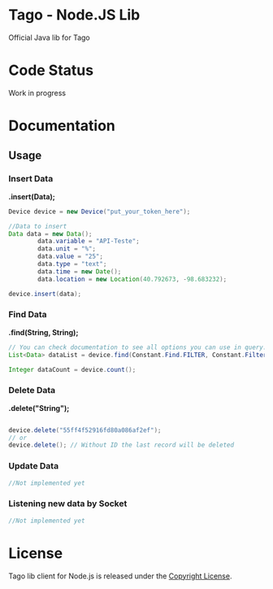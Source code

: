 # Tago - Node.JS Lib
Official Java lib for Tago

# Code Status
Work in progress

# Documentation
## Usage
### Insert Data
**.insert(Data);**

```Java
Device device = new Device("put_your_token_here");

//Data to insert
Data data = new Data();
        data.variable = "API-Teste";
        data.unit = "%";
        data.value = "25";
        data.type = "text";
        data.time = new Date();
        data.location = new Location(40.792673, -98.683232);

device.insert(data);
```

### Find Data
**.find(String, String);**

```java
// You can check documentation to see all options you can use in query.
List<Data> dataList = device.find(Constant.Find.FILTER, Constant.Filter.TYPE);

Integer dataCount = device.count();
```

### Delete Data
**.delete("String");**

```java

device.delete("55ff4f52916fd80a086af2ef");
// or
device.delete(); // Without ID the last record will be deleted
```

### Update Data

```java
//Not implemented yet
```

### Listening new data by Socket

```java
//Not implemented yet
```

# License
Tago lib client for Node.js is released under the [Copyright License](https://github.com/tago-io/tago-nodejs/blob/master/LICENSE.md).
